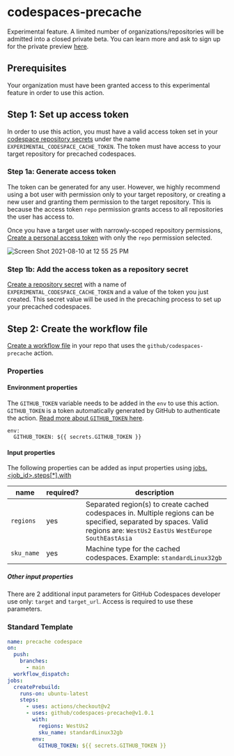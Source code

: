 # codespaces-precache
Experimental feature. A limited number of organizations/repositories will be admitted into a closed private beta. You can learn more and ask to sign up for the private preview [here](https://docs.github.com/en/codespaces/customizing-your-codespace/prebuilding-codespaces-for-your-project). 

## Prerequisites

Your organization must have been granted access to this experimental feature in order to use this action.

## Step 1: Set up access token

In order to use this action, you must have a valid access token set in your [codespace repository secrets](https://docs.github.com/en/codespaces/managing-your-codespaces/managing-encrypted-secrets-for-your-codespaces) under the name `EXPERIMENTAL_CODESPACE_CACHE_TOKEN`. The token must have access to your target repository for precached codespaces.

### Step 1a: Generate access token
The token can be generated for any user. However, we highly recommend using a bot user with permission only to your target repository, or creating a new user and granting them permission to the target repository. This is because the access token `repo` permission grants access to all repositories the user has access to.

Once you have a target user with narrowly-scoped repository permissions, [Create a personal access token](https://docs.github.com/en/github/authenticating-to-github/keeping-your-account-and-data-secure/creating-a-personal-access-token) with only the `repo` permission selected.

![Screen Shot 2021-08-10 at 12 55 25 PM](https://user-images.githubusercontent.com/5428933/128901649-948606a0-a68e-46a1-910d-03be4c6834fc.png)

### Step 1b: Add the access token as a repository secret

[Create a repository secret](https://docs.github.com/en/actions/reference/encrypted-secrets#creating-encrypted-secrets-for-a-repository) with a name of `EXPERIMENTAL_CODESPACE_CACHE_TOKEN` and a value of the token you just created. This secret value will be used in the precaching process to set up your precached codespaces.

## Step 2: Create the workflow file

[Create a workflow file](https://docs.github.com/en/actions/reference/workflow-syntax-for-github-actions) in your repo that uses the `github/codespaces-precache` action.

### Properties

#### Environment properties
The `GITHUB_TOKEN` variable needs to be added in the `env` to use this action. `GITHUB_TOKEN` is a token automatically generated by GitHub to authenticate the action. [Read more about `GITHUB_TOKEN` here](https://docs.github.com/en/actions/reference/authentication-in-a-workflow#about-the-github_token-secret).
```
env:
  GITHUB_TOKEN: ${{ secrets.GITHUB_TOKEN }}
```

#### Input properties
The following properties can be added as input properties using [jobs.<job_id>.steps[*].with](https://docs.github.com/en/actions/reference/workflow-syntax-for-github-actions#jobsjob_idstepswith)

| name | required? | description
-------|-----------|------------
|`regions` | yes | Separated region(s) to create cached codespaces in. Multiple regions can be specified, separated by spaces. Valid regions are: `WestUs2` `EastUs` `WestEurope` `SouthEastAsia`|
|`sku_name` | yes | Machine type for the cached codespaces. Example: `standardLinux32gb`|

##### Other input properties
There are 2 additional input parameters for GitHub Codespaces developer use only: `target` and `target_url`. Access is required to use these parameters.

### Standard Template

```yml
name: precache codespace
on:
  push:
    branches:
      - main
  workflow_dispatch:
jobs:
  createPrebuild:
    runs-on: ubuntu-latest
    steps:
      - uses: actions/checkout@v2
      - uses: github/codespaces-precache@v1.0.1
        with:
          regions: WestUs2
          sku_name: standardLinux32gb
        env:
          GITHUB_TOKEN: ${{ secrets.GITHUB_TOKEN }}
```

